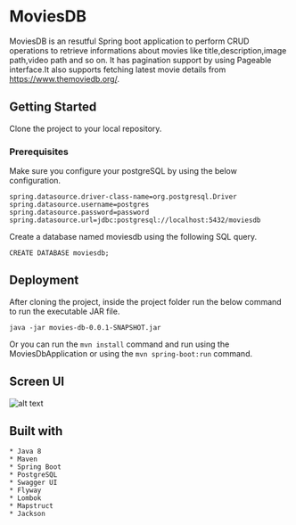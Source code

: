 # MoviesDB

MoviesDB is an resutful Spring boot application to perform CRUD operations to retrieve informations about movies like title,description,image path,video path and so on. It has pagination support by using Pageable interface.It also supports fetching latest movie details from https://www.themoviedb.org/.

## Getting Started
Clone the project to your local repository.

### Prerequisites
Make sure you configure your postgreSQL by using the below configuration. 

```
spring.datasource.driver-class-name=org.postgresql.Driver
spring.datasource.username=postgres
spring.datasource.password=password
spring.datasource.url=jdbc:postgresql://localhost:5432/moviesdb
```

Create a database named moviesdb using the following SQL query.

```
CREATE DATABASE moviesdb;
```
## Deployment

After cloning the project, inside the project folder run the below command to run the executable JAR file.

```
java -jar movies-db-0.0.1-SNAPSHOT.jar
```

Or you can run the `mvn install` command and run using the MoviesDbApplication or using the `mvn spring-boot:run` command.

## Screen UI

![alt text](https://github.com/Hamadkumar/movies-db/tree/master/src/main/resources/img/movies-db.png)

## Built with

```
* Java 8
* Maven
* Spring Boot
* PostgreSQL
* Swagger UI
* Flyway
* Lombok
* Mapstruct
* Jackson
```
